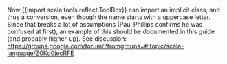 
Now {{import scala.tools.reflect.ToolBox}} can import an implicit class, and thus a conversion, even though the name starts with a uppercase letter. Since that breaks a lot of assumptions (Paul Phillips confirms he was confused at first), an example of this should be documented in this guide (and probably higher-up).
See discussion:
https://groups.google.com/forum/?fromgroups=#!topic/scala-language/Z0Kd0jecRFE
